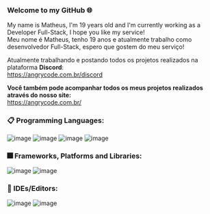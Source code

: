 ### Welcome to my GitHub 🌐

My name is Matheus, I'm 19 years old and I'm currently working as a Developer Full-Stack, I hope you like my service!<br>
Meu nome é Matheus, tenho 19 anos e atualmente trabalho como desenvolvedor Full-Stack, espero que gostem do meu serviço!

Atualmente trabalhando e postando todos os projetos realizados na plataforma **Discord**:<br>
https://angrycode.com.br/discord

**Você também pode acompanhar todos os meus projetos realizados através do nosso site:**<br>
https://angrycode.com.br/

### 📋 Programming Languages:

![image](https://user-images.githubusercontent.com/63622814/186559593-dccb038c-1fe6-44bc-8b50-d965b9e229dd.png)
![image](https://user-images.githubusercontent.com/63622814/186559602-effb4445-6456-4680-9b6b-e1897a5941e4.png)
![image](https://user-images.githubusercontent.com/63622814/186559610-84c305f1-5977-4974-ace8-8f6abb4aa267.png)
![image](https://user-images.githubusercontent.com/63622814/186559642-95ff7bad-6d8e-4cf5-8676-1c1ab1c3d944.png)

### 🎆 Frameworks, Platforms and Libraries:
![image](https://user-images.githubusercontent.com/63622814/186559683-6147e206-90e0-4025-9f51-62f9f6d40f61.png)
![image](https://user-images.githubusercontent.com/63622814/186559697-3bc1a5d4-b140-4d40-af6b-746413216da3.png)

### 📄 IDEs/Editors:
![image](https://user-images.githubusercontent.com/63622814/186559729-8dd82e4a-8f80-4ecc-81da-3320979d0ca2.png)
![image](https://user-images.githubusercontent.com/63622814/186559734-714ce318-2236-4a6a-bb89-63b50b40cbc1.png)


